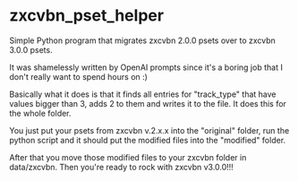 # zxcvbn_pset_helper
Simple Python program that migrates zxcvbn 2.0.0 psets over to zxcvbn 3.0.0 psets.


It was shamelessly written by OpenAI prompts since it's a boring job that I don't really want to spend hours on :)

Basically what it does is that it finds all entries for "track_type" that have values bigger than 3, adds 2 to them and writes it to the file.
It does this for the whole folder.

You just put your psets from zxcvbn v.2.x.x into the "original" folder, run the python script and it should put the modified files into the "modified" folder. 

After that you move those modified files to your zxcvbn folder in data/zxcvbn. 
Then you're ready to rock with zxcvbn v3.0.0!!! 
